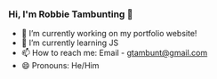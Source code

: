 ### Hi, I'm Robbie Tambunting 👋

<!--
**rtambunt/rtambunt** is a ✨ _special_ ✨ repository because its `README.md` (this file) appears on your GitHub profile.

Here are some ideas to get you started:


- 👯 I’m looking to collaborate on ...
- 🤔 I’m looking for help with ...
- 💬 Ask me about ...
- ⚡ Fun fact: ...
-->

- 🔭 I’m currently working on my portfolio website!
- 🌱 I’m currently learning JS
- 📫 How to reach me: Email - gtambunt@gmail.com
- 😄 Pronouns: He/Him
